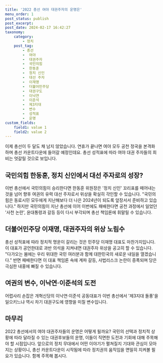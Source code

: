 ```yaml
---
title: '2022 총선 여야 대권주자의 운명은'
menu_order: 1
post_status: publish
post_excerpt: 
post_date: 2024-02-17 16:42:27
taxonomy:
    category:
        - 정치
    post_tag:
        - 총선
        -  여야
        -  대권주자
        -  국민의힘
        -  한동훈
        -  정치 신인
        -  대선 주자
        -  이재명
        -  더불어민주당
        -  대권구도
        -  이낙연
        -  이준석
        -  제3지대
        -  변수
        -  성적표
        -  운명
custom_fields:
    field1: value 1
    field2: value 2
---
```


이제 총선이 두 달도 채 남지 않았습니다. 연휴가 끝나면 여야 모두 공천 정국을 본격화하며 총선 카운트다운에 들어갈 예정인데요. 총선 성적표에 따라 여야 대권 주자들의 희비는 엇갈릴 것으로 보입니다. 
## 국민의힘 한동훈, 정치 신인에서 대선 주자로의 성장?
이번 총선에서 국민의힘이 승리한다면 한동훈 위원장은 '정치 신인' 꼬리표를 떼어내는 것을 넘어 향후 여권의 유력 대선 주자로서 위상을 확실히 각인할 수 있습니다. "국민의힘은 동료시민 모두에게 지난해보다 더 나은 2024년이 되도록 앞장서서 준비하고 있습니다." 하지만 국민의힘이 지난 총선에 이어 이번에도 패배한다면 공천 과정에서 일었던 '사천 논란', 윤대통령과 갈등 등이 다시 부각되며 총선 책임론에 휘말릴 수 있습니다.
## 더불어민주당 이재명, 대권주자의 위상 노림수
총선 성적표에 따라 정치적 명운이 갈리는 것은 민주당 이재명 대표도 마찬가지입니다. 이 대표가 공언한대로 과반 의석을 지켜내면 대권주자 위상을 공고히 할 수 있습니다. "다가오는 봄에는 우리 위대한 국민 여러분과 함께 대한민국의 새로운 내일을 열겠습니다." 반면 패배한다면 이 대표 책임론 속에 계파 갈등, 사법리스크 논란이 증폭되며 당은 극심한 내홍에 빠질 수 있습니다.
## 여권의 변수, 이낙연·이준석의 도전
어렵사리 손잡은 개혁신당의 이낙연·이준석 공동대표가 이번 총선에서 '제3지대 돌풍'을 일으키느냐 역시 차기 대권구도에 영향을 미칠 변수입니다.
## 마무리
2022 총선에서의 여야 대권주자들의 운명은 어떻게 될까요? 국민의 선택과 정치적 상황에 따라 달라질 수 있는 대권후보들의 운명, 이들이 직면한 도전과 기회에 대해 주목해야 할 시점입니다. 앞으로의 정치 무대에서 어떤 이야기가 펼쳐질지 기대와 관심이 모아지는 상황이니, 총선 카운트다운이 시작됨에 따라 정치권의 움직임을 면밀히 지켜볼 필요가 있습니다. 함께 주목해 봅시다.
